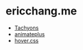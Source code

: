 # ericchang.me

- [Tachyons](http://tachyons.io/docs/)
- [animateplus](https://github.com/bendc/animateplus)
- [hover.css](http://ianlunn.github.io/Hover/)
